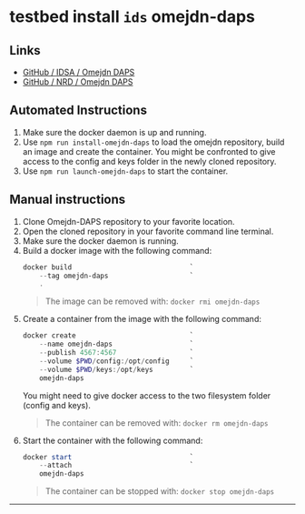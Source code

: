 # testbed install `ids` omejdn-daps

## Links

- [GitHub / IDSA / Omejdn DAPS](https://github.com/International-Data-Spaces-Association/omejdn-daps)
- [GitHub / NRD / Omejdn DAPS](https://github.com/nicosResearchAndDevelopment/omejdn-daps)

## Automated Instructions

1. Make sure the docker daemon is up and running.
2. Use `npm run install-omejdn-daps` to load the omejdn repository, build an image and create the container.
   You might be confronted to give access to the config and keys folder in the newly cloned repository.
3. Use `npm run launch-omejdn-daps` to start the container.

## Manual instructions

1. Clone Omejdn-DAPS repository to your favorite location.
2. Open the cloned repository in your favorite command line terminal.
3. Make sure the docker daemon is running.
4. Build a docker image with the following command:
   ```powershell
   docker build                             `
       --tag omejdn-daps                    `
       .
   ```
   > The image can be removed with: `docker rmi omejdn-daps`
5. Create a container from the image with the following command:
   ```powershell
   docker create                            `
       --name omejdn-daps                   `
       --publish 4567:4567                  `
       --volume $PWD/config:/opt/config     `
       --volume $PWD/keys:/opt/keys         `
       omejdn-daps
   ```
   You might need to give docker access to the two filesystem folder (config and keys).
   > The container can be removed with: `docker rm omejdn-daps`
6. Start the container with the following command:
   ```powershell
   docker start                             `
       --attach                             `
       omejdn-daps
   ```
   > The container can be stopped with: `docker stop omejdn-daps`

---
